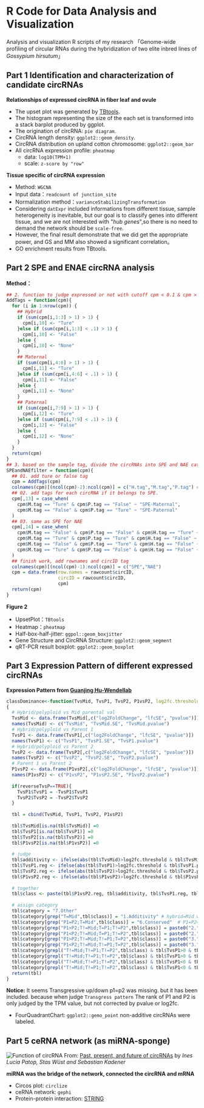 # R Code for Data Analysis and Visualization
Analysis and visualization R scripts of my research 「Genome-wide profiling of circular RNAs during the hybridization of two elite inbred lines of *Gossypium hirsutum*」

## Part 1 	Identification and characterization of candidate circRNAs

**Relationships of expressed circRNA in fiber leaf and ovule**
- The upset plot was generated by [TBtools](https://github.com/CJ-Chen/TBtools/releases). 
- The histogram representing the size of the each set is transformed into a stack barplot produced by ggplot. 
- The origination of circRNA:  `pie diagram`.
- CircRNA length density: `ggplot2::geom_density`.
- CircRNA distribution on upland cotton chromosome: `ggplot2::geom_bar`
- All circRNA expression profile: `pheatmap`
    - data: `log10(TPM+1)`
    - scale: `z-score by "row"`


**Tissue specific of circRNA expression**

- Method: `WGCNA`
- Input data：`readcount of junction_site`
- Normalization method：`varianceStabilizingTransformation`
- Considering `datExpr` included informations from different tissue, sample heterogeneity is inevitable, but our goal is to classify genes into different tissue, and we are not interested with "*hub genes*",so there is no need to demand the network should be `scale-free`.
- However, the final result demonstrate that we did get the appropriate power, and GS and MM also showed a significant correlation。
- GO enrichment results from TBtools.

## Part 2 SPE and ENAE circRNA analysis

**Method：** 
```R
## 2. function to judge expressed or not with cutoff cpm < 0.1 & cpm > 1 in at least two of three samples of each cultivar
AddTags = function(cpm){
  for (i in 1:nrow(cpm)) {
    ## Hybrid
    if (sum(cpm[i,1:3] > 1) > 1) {
      cpm[i,10] <- "Ture"
    }else if (sum(cpm[i,1:3] < .1) > 1) {
      cpm[i,10] <- "False"
    }else {
      cpm[i,10] <- "None"
    }
    ## Maternal
    if (sum(cpm[i,4:6] > 1) > 1) {
      cpm[i,11] <- "Ture"
    }else if (sum(cpm[i,4:6] < .1) > 1) {
      cpm[i,11] <- "False"
    }else {
      cpm[i,11] <- "None"
    }
    ## Paternal
    if (sum(cpm[i,7:9] > 1) > 1) {
      cpm[i,12] <- "Ture"
    }else if (sum(cpm[i,7:9] < .1) > 1) {
      cpm[i,12] <- "False"
    }else {
      cpm[i,12] <- "None"
    }
  }
  return(cpm)
}
## 3. based on the sample tag, divide the circRNAs into SPE and NAE categories.
SPEandNAEfilter = function(cpm){
  ## 01. add ture or false tag
  cpm = AddTags(cpm) 
  colnames(cpm)[(ncol(cpm)-2):ncol(cpm)] = c("H.tag","M.tag","P.tag") # change column names
  ## 02. add tags for each circRNA if it belongs to SPE.
  cpm[,13] = case_when(
    cpm$M.tag == "Ture" & cpm$P.tag == "False" ~ "SPE-Maternal",
    cpm$M.tag == "False" & cpm$P.tag == "Ture" ~ "SPE-Paternal"
  )
  ## 03. same as SPE for NAE
  cpm[,14] = case_when(
    cpm$M.tag == "False" & cpm$P.tag == "False" & cpm$H.tag == "Ture" ~ "NAE-Hybrid",
    cpm$M.tag == "Ture" & cpm$P.tag == "Ture" & cpm$H.tag == "False" ~ "NAE-Parent",
    cpm$M.tag == "False" & cpm$P.tag == "Ture" & cpm$H.tag == "False" ~ "NAE-Parent",
    cpm$M.tag == "Ture" & cpm$P.tag == "False" & cpm$H.tag == "False" ~ "NAE-Parent",
  )
  ## finish work, add rownames and circID tag
  colnames(cpm)[(ncol(cpm)-1):ncol(cpm)] = c("SPE","NAE")
  cpm = data.frame(row.names = rawcount$circID,
                   circID = rawcount$circID,
                   cpm)
  return(cpm)
}
```
**Figure 2**
- UpsetPlot：`TBtools`
- Heatmap：`pheatmap`
- Half-box-half-jitter: `ggpol::geom_boxjitter`
- Gene Structure and CircRNA Structure: `ggplot2::geom_segment`
- qRT-PCR result boxplot: `ggplot2::geom_boxplot`

## Part 3 Expression Pattern of different expressed circRNAs
**Expression Pattern from [Guanjing Hu-Wendellab](https://github.com/Wendellab/CisTransRegulation)**

```R
classDominance<-function(TvsMid, TvsP1, TvsP2, P1vsP2, log2fc.threshold=0, reverseTvsP =FALSE, Pnames=c("Maternal","Paternal"))
{
  # Hybrid/polyploid vs Mid parental val
  TvsMid <- data.frame(TvsMid[,c("log2FoldChange", "lfcSE", "pvalue")])
  names(TvsMid) <- c("TvsMid", "TvsMid.SE", "TvsMid.pvalue")
  # Hybrid/polyploid vs Parent 1
  TvsP1 <- data.frame(TvsP1[,c("log2FoldChange", "lfcSE", "pvalue")])
  names(TvsP1) <- c("TvsP1", "TvsP1.SE", "TvsP1.pvalue")
  # Hybrid/polyploid vs Parent 2
  TvsP2 <- data.frame(TvsP2[,c("log2FoldChange", "lfcSE", "pvalue")])
  names(TvsP2) <- c("TvsP2", "TvsP2.SE", "TvsP2.pvalue")
  # Parent 1 vs Parent 2
  P1vsP2 <- data.frame(P1vsP2[,c("log2FoldChange", "lfcSE", "pvalue")])
  names(P1vsP2) <- c("P1vsP2", "P1vsP2.SE", "P1vsP2.pvalue")
  
  if(reverseTvsP==TRUE){
    TvsP1$TvsP1 = -TvsP1$TvsP1
    TvsP2$TvsP2 = -TvsP2$TvsP2
  }
  
  tbl = cbind(TvsMid, TvsP1, TvsP2, P1vsP2)
  
  tbl$TvsMid[is.na(tbl$TvsMid)] =0
  tbl$TvsP1[is.na(tbl$TvsP1)] =0
  tbl$TvsP2[is.na(tbl$TvsP2)] =0
  tbl$P1vsP2[is.na(tbl$P1vsP2)] =0
  
  # judge
  tbl$additivity <- ifelse(abs(tbl$TvsMid)>log2fc.threshold & tbl$TvsMid.pvalue<0.2 & !is.na(tbl$TvsMid.pvalue), "T!=Mid", "T=Mid")
  tbl$TvsP1.reg <- ifelse(abs(tbl$TvsP1)>log2fc.threshold & tbl$TvsP1.pvalue<0.2 & !is.na(tbl$TvsP1.pvalue), "T!=P1", "T=P1")
  tbl$TvsP2.reg <- ifelse(abs(tbl$TvsP2)>log2fc.threshold & tbl$TvsP2.pvalue<0.2 & !is.na(tbl$TvsP2.pvalue), "T!=P2", "T=P2")
  tbl$P1vsP2.reg <- ifelse(abs(tbl$P1vsP2)>log2fc.threshold & tbl$P1vsP2.pvalue<0.2 & !is.na(tbl$P1vsP2.pvalue), ifelse(tbl$P1vsP2>log2fc.threshold & tbl$P1vsP2.pvalue<0.2 & !is.na(tbl$P1vsP2.pvalue), "P1>P2","P1<P2"), "P1=P2")
  
  # together
  tbl$class <- paste(tbl$P1vsP2.reg, tbl$additivity, tbl$TvsP1.reg, tbl$TvsP2.reg, sep=";")
  
  # assign category
  tbl$category = "7.Other"
  tbl$category[grep("T=Mid",tbl$class)] = "1.Additivity" # hybrid=Mid while P1!=P2
  tbl$category[grep("P1=P2;T=Mid",tbl$class)] = "6.Conserved"  # P1=P2=Mid=hybrid
  tbl$category[grep("P1>P2;T!=Mid;T=P1;T!=P2",tbl$class)] = paste0("2.",Pnames[1],"-dominant, higher")
  tbl$category[grep("P1<P2;T!=Mid;T=P1;T!=P2",tbl$class)] = paste0("2.",Pnames[1],"-dominant, lower")
  tbl$category[grep("P1>P2;T!=Mid;T!=P1;T=P2",tbl$class)] = paste0("3.",Pnames[2],"-dominant, lower")
  tbl$category[grep("P1<P2;T!=Mid;T!=P1;T=P2",tbl$class)] = paste0("3.",Pnames[2],"-dominant, higher")
  tbl$category[grepl("T!=Mid;T!=P1;T!=P2",tbl$class) & tbl$TvsP1>0 & tbl$TvsP2>0 & tbl$P1vsP2>0] = paste0("4.Transgressive Up: ",Pnames[1]," higher")
  tbl$category[grepl("T!=Mid;T!=P1;T!=P2",tbl$class) & tbl$TvsP1>0 & tbl$TvsP2>0 & tbl$P1vsP2<0] = paste0("4.Transgressive Up: ",Pnames[2]," higher")
  tbl$category[grepl("T!=Mid;T!=P1;T!=P2",tbl$class) & tbl$TvsP1<0 & tbl$TvsP2<0 & tbl$P1vsP2>0] = paste0("5.Transgressive Down: ",Pnames[1]," higher")
  tbl$category[grepl("T!=Mid;T!=P1;T!=P2",tbl$class) & tbl$TvsP1<0 & tbl$TvsP2<0 & tbl$P1vsP2<0] = paste0("5.Transgressive Down: ",Pnames[2]," higher")
  return(tbl)
}
```
**Notice:** It seems Transgressive up/down p1=p2 was missing. but it has been included. because when judge `Transgress pattern` The   rank of P1 and P2 is only judged by the TPM value, but not corrected by pvalue or log2fc. 
- FourQuadrantChart: `ggplot2::gemo_point` non-additive circRNAs were labeled.

## Part 5 ceRNA network (as miRNA-sponge)
![Function of circRNA](https://www.embopress.org/cms/asset/9bf961e0-b7cc-4e9a-8a6b-33a953b19846/embj2018100836-fig-0001-m.jpg)
From: [Past, present, and future of circRNAs](https://www.embopress.org/doi/full/10.15252/embj.2018100836)
by *Ines Lucia Patop, Stas Wüst and Sebastian Kadener*

**miRNA was the bridge of the network, connected the circRNA and mRNA**

- Circos plot: `circlize`
- ceRNA network: `gephi`
- Protein-protein interaction: [STRING](https://string-db.org/)



